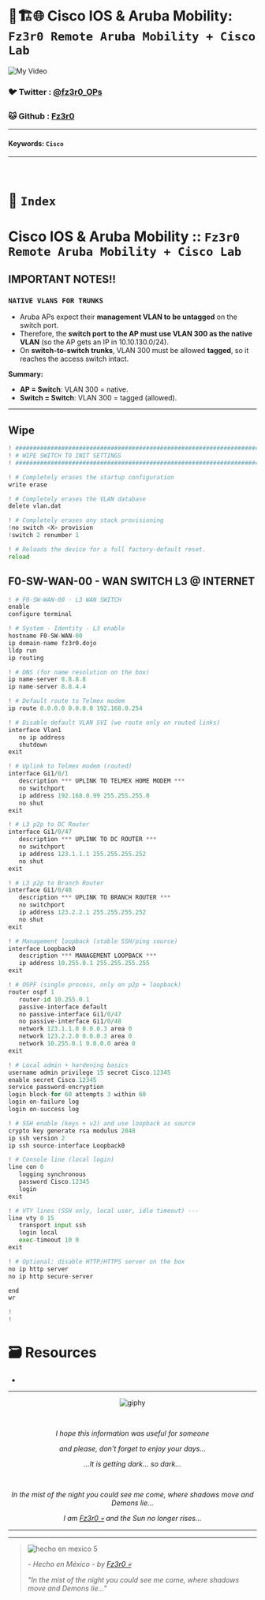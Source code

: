 # 🧠🏗️🌐 Cisco IOS & Aruba Mobility: `Fz3r0 Remote Aruba Mobility + Cisco Lab`

![My Video](https://user-images.githubusercontent.com/94720207/165892585-b830998d-d7c5-43b4-a3ad-f71a07b9077e.gif)

### 🐦 Twitter  : [@fz3r0_OPs](https://twitter.com/Fz3r0_OPs)
### 🐱 Github  : [Fz3r0](https://github.com/fz3r0) 

---
 
#### Keywords: `Cisco` 

---

<br>

# 📄 `Index`

#  Cisco IOS & Aruba Mobility :: `Fz3r0 Remote Aruba Mobility + Cisco Lab`

## IMPORTANT NOTES!!

### `NATIVE VLANS FOR TRUNKS`

- Aruba APs expect their **management VLAN to be untagged** on the switch port.
- Therefore, the **switch port to the AP must use VLAN 300 as the native VLAN** (so the AP gets an IP in 10.10.130.0/24).
- On **switch-to-switch trunks**, VLAN 300 must be allowed **tagged**, so it reaches the access switch intact.

**Summary:**

- **AP = Switch**: VLAN 300 = native.
- **Switch = Switch**: VLAN 300 = tagged (allowed).

---



## Wipe

````py
! #####################################################################################
! # WIPE SWITCH TO INIT SETTINGS                                                      #
! #####################################################################################

! # Completely erases the startup configuration
write erase

! # Completely erases the VLAN database
delete vlan.dat

! # Completely erases any stack provisioning
!no switch <X> provision
!switch 2 renumber 1

! # Reloads the device for a full factory‑default reset.
reload
````

## F0-SW-WAN-00 - WAN SWITCH L3 @ INTERNET

````py
! # F0-SW-WAN-00 - L3 WAN SWITCH
enable
configure terminal

! # System - Identity - L3 enable
hostname F0-SW-WAN-00
ip domain-name fz3r0.dojo
lldp run
ip routing

! # DNS (for name resolution on the box)
ip name-server 8.8.8.8
ip name-server 8.8.4.4

! # Default route to Telmex modem 
ip route 0.0.0.0 0.0.0.0 192.168.0.254

! # Disable default VLAN SVI (we route only on routed links) 
interface Vlan1
   no ip address
   shutdown
exit

! # Uplink to Telmex modem (routed) 
interface Gi1/0/1
   description *** UPLINK TO TELMEX HOME MODEM ***
   no switchport
   ip address 192.168.0.99 255.255.255.0
   no shut
exit

! # L3 p2p to DC Router 
interface Gi1/0/47
   description *** UPLINK TO DC ROUTER ***
   no switchport
   ip address 123.1.1.1 255.255.255.252
   no shut
exit

! # L3 p2p to Branch Router 
interface Gi1/0/48
   description *** UPLINK TO BRANCH ROUTER ***
   no switchport
   ip address 123.2.2.1 255.255.255.252
   no shut
exit

! # Management loopback (stable SSH/ping source) 
interface Loopback0
   description *** MANAGEMENT LOOPBACK ***
   ip address 10.255.0.1 255.255.255.255
exit

! # OSPF (single process, only on p2p + loopback) 
router ospf 1
   router-id 10.255.0.1
   passive-interface default
   no passive-interface Gi1/0/47
   no passive-interface Gi1/0/48
   network 123.1.1.0 0.0.0.3 area 0
   network 123.2.2.0 0.0.0.3 area 0
   network 10.255.0.1 0.0.0.0 area 0
exit

! # Local admin + hardening basics 
username admin privilege 15 secret Cisco.12345
enable secret Cisco.12345
service password-encryption
login block-for 60 attempts 3 within 60
login on-failure log
login on-success log

! # SSH enable (keys + v2) and use loopback as source 
crypto key generate rsa modulus 2048
ip ssh version 2
ip ssh source-interface Loopback0

! # Console line (local login) 
line con 0
   logging synchronous
   password Cisco.12345
   login
exit

! # VTY lines (SSH only, local user, idle timeout) ---
line vty 0 15
   transport input ssh
   login local
   exec-timeout 10 0
exit

! # Optional: disable HTTP/HTTPS server on the box 
no ip http server
no ip http secure-server

end
wr

!
!


````

# 🗃️ Resources

- 

---

<span align="center"> <p align="center"> ![giphy](https://user-images.githubusercontent.com/94720207/166587250-292d9a9f-e590-4c25-a678-d457e2268e85.gif) </p> </span> 

&nbsp;

<span align="center"> <p align="center"> _I hope this information was useful for someone_ </p> </span> 
<span align="center"> <p align="center"> _and please, don't forget to enjoy your days..._ </p> </span> 
<span align="center"> <p align="center"> _...It is getting dark... so dark..._ </p> </span> 

&nbsp;

<span align="center"> <p align="center"> _In the mist of the night you could see me come, where shadows move and Demons lie..._ </p> </span> 
<span align="center"> <p align="center"> _I am [Fz3r0 💀](https://github.com/Fz3r0/) and the Sun no longer rises..._ </p> </span> 

---

---

> ![hecho en mexico 5](https://user-images.githubusercontent.com/94720207/166068790-fa1f243d-2db9-4810-a6e4-eb3c4ad23700.png)
>
> _- Hecho en México - by [Fz3r0 💀](https://github.com/Fz3r0/)_  
>
> _"In the mist of the night you could see me come, where shadows move and Demons lie..."_ 


